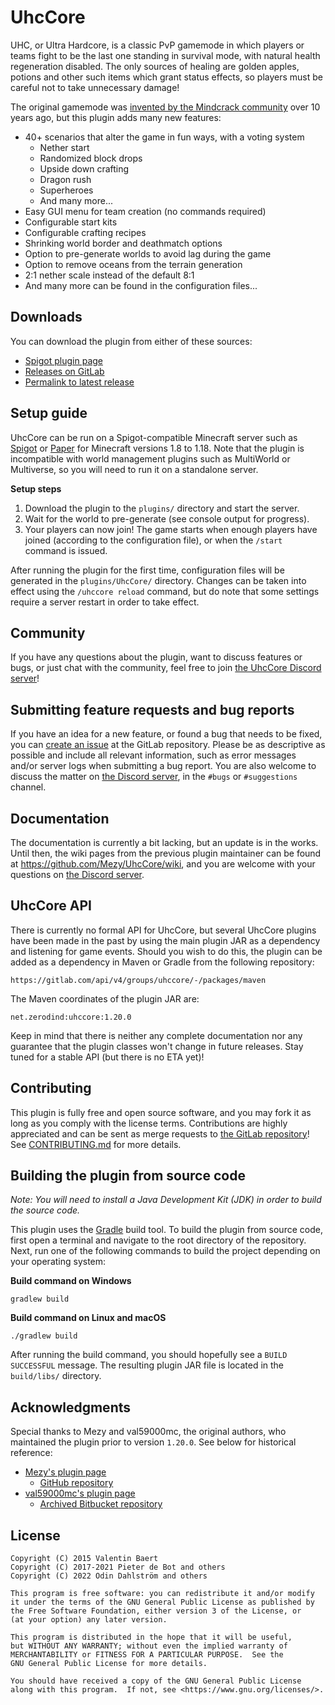 # UhcCore

UHC, or Ultra Hardcore, is a classic PvP gamemode in which players or teams
fight to be the last one standing in survival mode, with natural health
regeneration disabled. The only sources of healing are golden apples, potions
and other such items which grant status effects, so players must be careful
not to take unnecessary damage!

The original gamemode was [invented by the Mindcrack community][uhc-origins]
over 10 years ago, but this plugin adds many new features:

- 40+ scenarios that alter the game in fun ways, with a voting system
  - Nether start
  - Randomized block drops
  - Upside down crafting
  - Dragon rush
  - Superheroes
  - And many more...
- Easy GUI menu for team creation (no commands required)
- Configurable start kits
- Configurable crafting recipes
- Shrinking world border and deathmatch options
- Option to pre-generate worlds to avoid lag during the game
- Option to remove oceans from the terrain generation
- 2:1 nether scale instead of the default 8:1
- And many more can be found in the configuration files...

[uhc-origins]: https://www.reddit.com/r/mindcrack/comments/syqitq/the_origins_of_the_uhc_mod_10_years_ago/

## Downloads

You can download the plugin from either of these sources:
- [Spigot plugin page](https://www.spigotmc.org/resources/uhccore.102507/history)
- [Releases on GitLab](https://gitlab.com/uhccore/uhccore/-/releases)
- [Permalink to latest release](https://gitlab.com/uhccore/uhccore/-/releases/permalink/latest/downloads/plugin-jar)

## Setup guide

UhcCore can be run on a Spigot-compatible Minecraft server such as
[Spigot](https://www.spigotmc.org) or [Paper](https://papermc.io) for
Minecraft versions 1.8 to 1.18. Note that the plugin is incompatible with
world management plugins such as MultiWorld or Multiverse, so you will
need to run it on a standalone server.

**Setup steps**

1. Download the plugin to the `plugins/` directory and start the server.
2. Wait for the world to pre-generate (see console output for progress).
3. Your players can now join! The game starts when enough players have joined
(according to the configuration file), or when the `/start` command is issued.

After running the plugin for the first time, configuration files will be
generated in the `plugins/UhcCore/` directory. Changes can be taken into
effect using the `/uhccore reload` command, but do note that some settings
require a server restart in order to take effect.

## Community

If you have any questions about the plugin, want to discuss features
or bugs, or just chat with the community, feel free to join
[the UhcCore Discord server][discord-invite]!

[discord-invite]: https://discord.gg/fDCaKMX

## Submitting feature requests and bug reports

If you have an idea for a new feature, or found a bug that needs to be
fixed, you can [create an issue][issue-tracker] at the GitLab repository.
Please be as descriptive as possible and include all relevant information,
such as error messages and/or server logs when submitting a bug report.
You are also welcome to discuss the matter on
[the Discord server][discord-invite], in the `#bugs` or `#suggestions` channel.

[issue-tracker]: https://gitlab.com/uhccore/uhccore/-/issues

## Documentation

The documentation is currently a bit lacking, but an update is in the works.
Until then, the wiki pages from the previous plugin maintainer can be found at
<https://github.com/Mezy/UhcCore/wiki>, and you are welcome with your
questions on [the Discord server][discord-invite].

## UhcCore API

There is currently no formal API for UhcCore, but several UhcCore plugins have
been made in the past by using the main plugin JAR as a dependency and
listening for game events. Should you wish to do this, the plugin can be
added as a dependency in Maven or Gradle from the following repository:

```
https://gitlab.com/api/v4/groups/uhccore/-/packages/maven
```

The Maven coordinates of the plugin JAR are:

```
net.zerodind:uhccore:1.20.0
```

Keep in mind that there is neither any complete documentation nor any
guarantee that the plugin classes won't change in future releases.
Stay tuned for a stable API (but there is no ETA yet)!

## Contributing

This plugin is fully free and open source software, and you may fork it as
long as you comply with the license terms. Contributions are highly appreciated
and can be sent as merge requests to [the GitLab repository][gitlab-repo]!
See [CONTRIBUTING.md][contributing-md] for more details.

[gitlab-repo]: https://gitlab.com/uhccore/uhccore
[contributing-md]: https://gitlab.com/uhccore/uhccore/-/blob/main/CONTRIBUTING.md

## Building the plugin from source code

*Note: You will need to install a Java Development Kit (JDK)
in order to build the source code.*

This plugin uses the [Gradle](https://gradle.org) build tool.
To build the plugin from source code, first open a terminal and navigate
to the root directory of the repository. Next, run one of the following
commands to build the project depending on your operating system:

**Build command on Windows**

```
gradlew build
```

**Build command on Linux and macOS**

```
./gradlew build
```

After running the build command, you should hopefully see a
`BUILD SUCCESSFUL` message. The resulting plugin JAR file
is located in the `build/libs/` directory.

## Acknowledgments

Special thanks to Mezy and val59000mc, the original authors, who maintained
the plugin prior to version `1.20.0`. See below for historical reference:

- [Mezy's plugin page](https://www.spigotmc.org/resources/uhccore-automated-uhc-for-minecraft-1-8-8-1-16.47572/)
  - [GitHub repository](https://github.com/Mezy/UhcCore/)
- [val59000mc's plugin page](https://www.spigotmc.org/resources/playuhc.3956/)
  - [Archived Bitbucket repository](https://archive.softwareheritage.org/browse/origin/directory/?origin_url=https://bitbucket.org/val59000/playuhc.git)

## License

```
Copyright (C) 2015 Valentin Baert
Copyright (C) 2017-2021 Pieter de Bot and others
Copyright (C) 2022 Odin Dahlström and others

This program is free software: you can redistribute it and/or modify
it under the terms of the GNU General Public License as published by
the Free Software Foundation, either version 3 of the License, or
(at your option) any later version.

This program is distributed in the hope that it will be useful,
but WITHOUT ANY WARRANTY; without even the implied warranty of
MERCHANTABILITY or FITNESS FOR A PARTICULAR PURPOSE.  See the
GNU General Public License for more details.

You should have received a copy of the GNU General Public License
along with this program.  If not, see <https://www.gnu.org/licenses/>.
```
